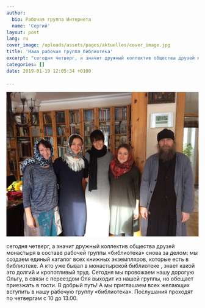 ```yaml
---
author:
  bio: Рабочая группа Интернета
  name: 'Сергий'
layout: post
lang: ru
cover_image: /uploads/assets/pages/aktuelles/cover_image.jpg
title: 'Наша рабочая группа библиотека'
excerpt: "сегодня четверг, а значит дружный коллектив общества друзей монастыря в составе рабочей группы библиотека снова за делом..."
categories: []
date: 2019-01-19 12:05:34 +0100

---
```

![Наша рабочая группа библиотека](/uploads/media/2019/arbeitskreis_bib.jpeg)

сегодня четверг, а значит дружный коллектив общества друзей монастыря в составе рабочей группы «библиотека» снова за делом: мы создаем единый каталог всех книжных экземпляров, которые есть в библиотеке. А кто уже бывал в монастырской библиотеке , знает какой это  долгий и кропотливый труд. Сегодня мы провожаем нашу дорогую Ольгу, в связи с переездом Оля выходит из нашей группы, но обещает приезжать в гости. В добрый путь! А мы приглашаем всех желающих вступить в нашу рабочую группу «библиотека». Послушания проходят по четвергам с 10 до 13.00.
